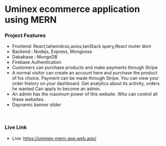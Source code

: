 # Uminex ecommerce application using MERN

### Project Features
- Frontend: React,tailwindcss,axios,tanStack query,React router dom
- Backend : Nodejs, Express, Mongoose
- Dababase : MongoDB
- Firebase Authentication
- Customers can purchase products and make payments through Stripe
- A normal visitor can create an account here and purchase the product of his choice. Payment can be made through Stripe. You can view your order history on your dashboard. Get analytics about its activity, orders. he wanted Can apply to become an admin.
- An admin has the maximum power of this website. Who can control all these websites.
- Daynamic banner slider





</br>

### Live Link
- Live: https://uminex-mern-app.web.app/

